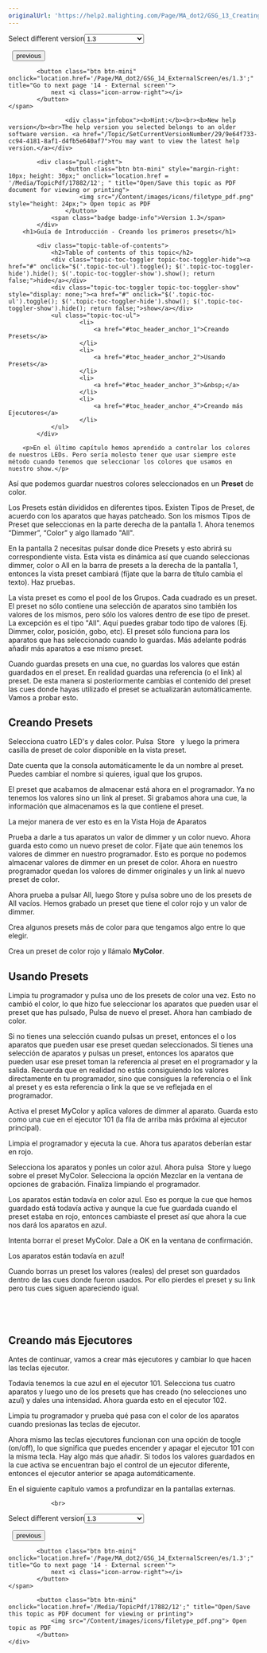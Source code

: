 ```yaml
---
originalUrl: 'https://help2.malighting.com/Page/MA_dot2/GSG_13_CreatingPresets/es/1.3'
---
```


<div class="topic-navigation">

<div class="pull-right">
	<span class="pull-left">


<div class="pull-left">
<form action="/Topic/SetCurrentVersionNumber" class="form-inline" id="frmTagSelector" method="post">	<span class="form-mini">
		<div class="input-prepend"><span class="add-on">Select different version</span><select autocomplete="off" id="versionNumberId" name="versionNumberId" onchange="$(this).closest('#frmTagSelector').submit();" style="width: 120px;"><option value="">- latest -</option>
<option value="3">1.1</option>
<option value="7">1.2</option>
<option selected="selected" value="12">1.3</option>
<option value="16">1.5</option>
<option value="29">1.9</option>
</select></div>
		<input data-val="true" data-val-number="The field Int32 must be a number." data-val-required="The Int32 field is required." id="ProductId" name="ProductId" type="hidden" value="28">
		<input id="CurrentGuid" name="CurrentGuid" type="hidden" value="9e64f733-cc94-4181-8af1-d4fb5e640af7">
	</span>
</form></div>&nbsp;	</span>
	<span class="pull-right" style="white-space: nowrap;">
			<button class="btn btn-mini" onclick="location.href='/Page/MA_dot2/GSG_12_WorkingWithColors/es/1.3'; " title="Go to previous page '12 - Working with colors'">
				<i class="icon-arrow-left"></i> previous
			</button>

			<button class="btn btn-mini" onclick="location.href='/Page/MA_dot2/GSG_14_ExternalScreen/es/1.3';" title="Go to next page '14 - External screen'">
				next <i class="icon-arrow-right"></i> 
			</button>
	</span>
</div>
<div class="clear-fix" style="margin-bottom: 10px"></div>
</div>

					<div class="infobox"><b>Hint:</b><br><b>New help version</b><br>The help version you selected belongs to an older software version. <a href="/Topic/SetCurrentVersionNumber/29/9e64f733-cc94-4181-8af1-d4fb5e640af7">You may want to view the latest help version.</a></div>

			<div class="pull-right">
					<button class="btn btn-mini" style="margin-right: 10px; height: 30px;" onclick="location.href = '/Media/TopicPdf/17882/12'; " title="Open/Save this topic as PDF document for viewing or printing">
						<img src="/Content/images/icons/filetype_pdf.png" style="height: 24px;"> Open topic as PDF
					</button>
				<span class="badge badge-info">Version 1.3</span>
			</div>
		<h1>Guía de Introducción - Creando los primeros presets</h1>

			<div class="topic-table-of-contents">
				<h2>Table of contents of this topic</h2>
				<div class="topic-toc-toggler topic-toc-toggler-hide"><a href="#" onclick="$('.topic-toc-ul').toggle(); $('.topic-toc-toggler-hide').hide(); $('.topic-toc-toggler-show').show(); return false;">hide</a></div>
				<div class="topic-toc-toggler topic-toc-toggler-show" style="display: none;"><a href="#" onclick="$('.topic-toc-ul').toggle(); $('.topic-toc-toggler-hide').show(); $('.topic-toc-toggler-show').hide(); return false;">show</a></div>
				<ul class="topic-toc-ul">
						<li>
							<a href="#toc_header_anchor_1">Creando Presets</a>
						</li>
						<li>
							<a href="#toc_header_anchor_2">Usando Presets</a>
						</li>
						<li>
							<a href="#toc_header_anchor_3">&nbsp;</a>
						</li>
						<li>
							<a href="#toc_header_anchor_4">Creando más Ejecutores</a>
						</li>
				</ul>
			</div>

		<p>En el último capítulo hemos aprendido a controlar los colores de nuestros LEDs. Pero sería molesto tener que usar siempre este método cuando tenemos que seleccionar los colores que usamos en nuestro show.</p>

<p>Así que podemos guardar nuestros colores seleccionados en un&nbsp;<strong>Preset</strong> de color.</p>

<p>Los Presets están divididos en diferentes tipos. Existen Tipos de Preset, de acuerdo con los aparatos que hayas patcheado. Son los mismos Tipos de Preset que seleccionas en la parte derecha de la pantalla 1. Ahora tenemos “Dimmer”, “Color” y algo llamado "All".</p>

<p>En la pantalla 2 necesitas pulsar donde dice&nbsp;<span class="softkey">Presets</span>&nbsp;y esto abrirá su correspondiente&nbsp;vista. Esta vista es dinámica así que cuando seleccionas dimmer, color o All en la barra de&nbsp;presets a la derecha de la pantalla 1, entonces la vista preset cambiará (fíjate que la barra de título cambia el texto). Haz pruebas.</p>

<p>La vista preset es como el pool de los Grupos. Cada cuadrado es un preset. El preset no sólo contiene una selección de aparatos sino también los valores de los mismos, pero sólo los valores dentro de ese tipo de preset. La excepción es el tipo "All". Aquí puedes grabar todo tipo de valores (Ej. Dimmer, color, posición, gobo, etc). El preset sólo funciona para los aparatos que has seleccionado cuando lo guardas. Más adelante podrás añadir más aparatos a ese mismo preset.</p>

<p>Cuando guardas presets en una cue, no guardas los valores que están guardados en el preset. En realidad guardas una referencia (o el link) al preset. De esta manera si posteriormente cambias el contenido del preset las cues donde hayas utilizado el preset se actualizarán automáticamente. Vamos a probar esto.</p>

<a name="toc_header_anchor_1" id="toc_header_anchor_1" class="topic-toc-item"></a><h2>Creando Presets</h2>

<p>Selecciona cuatro LED's y dales color. Pulsa&nbsp; <span class="hardkey">Store</span> &nbsp;&nbsp;y luego la primera casilla de preset de color disponible en la vista preset.</p>

<p>Date cuenta que la consola automáticamente le da un nombre al preset. Puedes cambiar el nombre si quieres, igual que los grupos.</p>

<p>El preset que acabamos de almacenar está ahora en el programador. Ya no tenemos los valores sino un link al preset. Si grabamos ahora una cue, la información que almacenamos es la que contiene el preset.</p>

<p>La mejor manera de ver esto es en la Vista Hoja de Aparatos</p>

<p>Prueba a darle a tus aparatos un valor de dimmer y un color nuevo. Ahora guarda esto como un nuevo preset de color. Fíjate que aún tenemos los valores de dimmer en nuestro programador. Esto es porque no podemos almacenar valores de dimmer en un preset de color. Ahora en nuestro programador quedan los valores de dimmer originales y un link al nuevo preset de color.</p>

<p>Ahora prueba a pulsar&nbsp;<span class="softkey">All,</span>&nbsp;luego&nbsp;<span class="hardkey">Store</span>&nbsp;y pulsa sobre uno de los presets de All&nbsp;vacíos. Hemos grabado un preset&nbsp;que tiene el color rojo y un valor de dimmer.</p>

<p>Crea algunos&nbsp;presets más de color para que tengamos algo entre lo que elegir.&nbsp;</p>

<p>Crea un preset de color rojo y llámalo <strong>MyColor</strong>.</p>

<a name="toc_header_anchor_2" id="toc_header_anchor_2" class="topic-toc-item"></a><h2>Usando Presets</h2>

<p>Limpia tu programador y pulsa uno de los presets de color una vez. Esto no cambió el color, lo que hizo fue seleccionar los aparatos que pueden usar el preset que has pulsado, Pulsa de nuevo el preset. Ahora han cambiado de color.</p>

<p>Si no tienes una selección cuando pulsas un preset, entonces el o los aparatos que pueden usar ese preset quedan seleccionados. Si tienes una selección de aparatos y pulsas un preset, entonces los aparatos que pueden usar ese preset toman la referencia al preset en el programador y la salida. Recuerda que en realidad no estás consiguiendo los valores directamente en tu programador, sino que consigues la referencia o el link al preset y es esta referencia o link la que se ve reflejada en el programador.</p>

<p>Activa el preset MyColor&nbsp;y aplica valores de dimmer al aparato. Guarda esto como una cue en el ejecutor 101 (la fila de arriba más próxima al ejecutor principal).</p>

<p>Limpia el programador y ejecuta la cue. Ahora tus aparatos deberían estar en rojo.</p>

<p>Selecciona los aparatos y ponles&nbsp;un color azul. Ahora pulsa&nbsp; <span class="hardkey">Store</span>&nbsp;y luego sobre el preset&nbsp;<span class="softkey">MyColor.</span>&nbsp;Selecciona la opción&nbsp;<span class="softkey">Mezclar</span>&nbsp;en la ventana de opciones de grabación. Finaliza limpiando el programador.</p>

<p>Los aparatos están todavía en color azul. Eso es porque la cue que hemos guardado está todavía activa y aunque la cue fue guardada cuando el preset estaba en rojo, entonces cambiaste el preset&nbsp;así que ahora la cue nos dará los aparatos en azul.&nbsp;</p>

<p>Intenta borrar el preset MyColor. Dale a OK en la ventana de confirmación.</p>

<p>Los aparatos están todavía en azul!</p>

<p>Cuando borras un preset los valores (reales) del preset son guardados dentro de las cues donde fueron usados. Por ello pierdes el preset y su link pero tus cues&nbsp;siguen apareciendo igual.</p>

<a name="toc_header_anchor_3" id="toc_header_anchor_3" class="topic-toc-item"></a><h2>&nbsp;</h2>

<a name="toc_header_anchor_4" id="toc_header_anchor_4" class="topic-toc-item"></a><h2>Creando más Ejecutores</h2>

<p>Antes de continuar, vamos a crear más ejecutores y cambiar lo que hacen las teclas ejecutor.</p>

<p>Todavía tenemos la cue azul en el ejecutor 101. Selecciona tus cuatro aparatos y luego uno de los presets que has creado (no selecciones uno azul) y dales una intensidad. Ahora guarda esto en el ejecutor 102.</p>

<p>Limpia tu programador y prueba qué pasa con el color de los aparatos cuando presionas las teclas de ejecutor.</p>

<p>Ahora mismo las teclas ejecutores funcionan con una opción de toogle (on/off), lo que significa que puedes encender y apagar el ejecutor&nbsp;101 con la misma tecla. Hay algo más que añadir. Si todos los valores guardados en la cue activa se encuentran bajo el control de un ejecutor diferente, entonces el ejecutor anterior se apaga automáticamente.&nbsp;</p>

<p>En el siguiente capítulo vamos a profundizar en la pantallas externas.</p>


				<br>
<div class="topic-navigation">

<div class="pull-right">
	<span class="pull-left">


<div class="pull-left">
<form action="/Topic/SetCurrentVersionNumber" class="form-inline" id="frmTagSelector" method="post">	<span class="form-mini">
		<div class="input-prepend"><span class="add-on">Select different version</span><select autocomplete="off" id="versionNumberId" name="versionNumberId" onchange="$(this).closest('#frmTagSelector').submit();" style="width: 120px;"><option value="">- latest -</option>
<option value="3">1.1</option>
<option value="7">1.2</option>
<option selected="selected" value="12">1.3</option>
<option value="16">1.5</option>
<option value="29">1.9</option>
</select></div>
		<input data-val="true" data-val-number="The field Int32 must be a number." data-val-required="The Int32 field is required." id="ProductId" name="ProductId" type="hidden" value="28">
		<input id="CurrentGuid" name="CurrentGuid" type="hidden" value="9e64f733-cc94-4181-8af1-d4fb5e640af7">
	</span>
</form></div>&nbsp;	</span>
	<span class="pull-right" style="white-space: nowrap;">
			<button class="btn btn-mini" onclick="location.href='/Page/MA_dot2/GSG_12_WorkingWithColors/es/1.3'; " title="Go to previous page '12 - Working with colors'">
				<i class="icon-arrow-left"></i> previous
			</button>

			<button class="btn btn-mini" onclick="location.href='/Page/MA_dot2/GSG_14_ExternalScreen/es/1.3';" title="Go to next page '14 - External screen'">
				next <i class="icon-arrow-right"></i> 
			</button>
	</span>
</div>
	<div class="clear-fix"></div>
	<div class="pull-right">
	
			<button class="btn btn-mini" onclick="location.href='/Media/TopicPdf/17882/12';" title="Open/Save this topic as PDF document for viewing or printing">
				<img src="/Content/images/icons/filetype_pdf.png"> Open topic as PDF
			</button>
	</div>
<div class="clear-fix" style="margin-bottom: 10px"></div>
</div>

	
